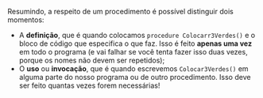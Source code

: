 Resumindo, a respeito de um procedimento é possível distinguir dois momentos:

* A **definição**, que é quando colocamos `procedure Colocarr3Verdes()` e o bloco de código que especifica o que faz. Isso é feito **apenas uma vez** em todo o programa (e vai falhar se você tenta fazer isso duas vezes, porque os nomes não devem ser repetidos);
* O **uso** ou **invocação**, que é quando escrevemos `Colocar3Verdes()` em alguma parte do nosso programa ou de outro procedimento. Isso deve ser feito quantas vezes forem necessárias!
